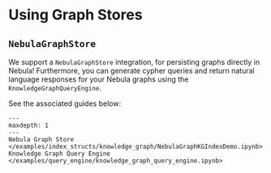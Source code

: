 # Using Graph Stores

## `NebulaGraphStore`

We support a `NebulaGraphStore` integration, for persisting graphs directly in Nebula! Furthermore, you can generate cypher queries and return natural language responses for your Nebula graphs using the `KnowledgeGraphQueryEngine`.

See the associated guides below:

```{toctree}
---
maxdepth: 1
---
Nebula Graph Store </examples/index_structs/knowledge_graph/NebulaGraphKGIndexDemo.ipynb>
Knowledge Graph Query Engine </examples/query_engine/knowledge_graph_query_engine.ipynb>
```